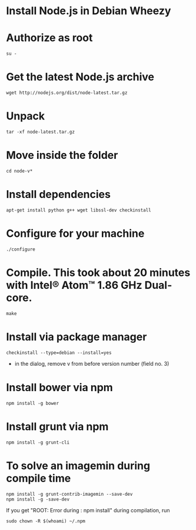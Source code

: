 # Install Node.js in Debian Wheezy

Authorize as root
====
	su -


Get the latest Node.js archive
====
	wget http://nodejs.org/dist/node-latest.tar.gz


Unpack
====
	tar -xf node-latest.tar.gz


Move inside the folder
====
	cd node-v*



Install dependencies
====
	apt-get install python g++ wget libssl-dev checkinstall


Configure for your machine
====
	./configure


Compile. This took about 20 minutes with Intel® Atom™ 1.86 GHz Dual-core.
====
	make


Install via package manager
====
	checkinstall --type=debian --install=yes

- in the dialog, remove v from before version number (field no. 3)

Install bower via npm
====
	npm install -g bower


Install grunt via npm
====
	npm install -g grunt-cli
	

To solve an imagemin during compile time
====
    npm install -g grunt-contrib-imagemin --save-dev
    npm install -g -save-dev
    

If you get "ROOT: Error during : npm install" during compilation, run

    sudo chown -R $(whoami) ~/.npm

    
